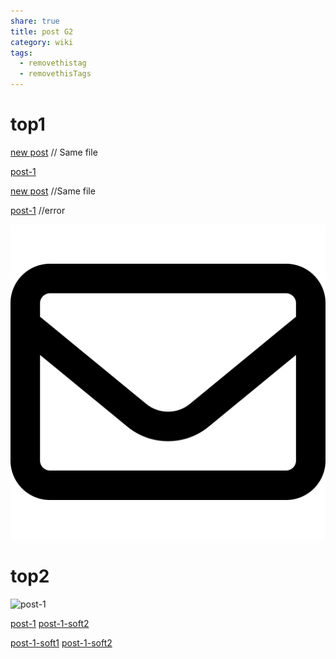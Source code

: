 ```yaml
---
share: true
title: post G2
category: wiki
tags:
  - removethistag
  - removethisTags
---
```





# top1
[new post](post-G2.md) // Same file

[post-1](./first-post.md)

[new post](post-G2.md) //Same file

[post-1](./first-post.md) //error

![pic200](../../../assets/image/pic-1.svg)

# top2

![post-1](./first-post#soft1.md)



[post-1](./first-post#soft1.md)
[post-1-soft2](post-1.md#soft2)

[post-1-soft1](INBOX/post-1.md#soft1)
[post-1-soft2](INBOX/post-1.md#soft2)